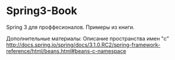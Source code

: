 Spring3-Book
============

Spring 3 для проффесионалов. Примеры из книги.

Дополнительные материалы:
Описание пространства имен "c"
http://docs.spring.io/spring/docs/3.1.0.RC2/spring-framework-reference/html/beans.html#beans-c-namespace
